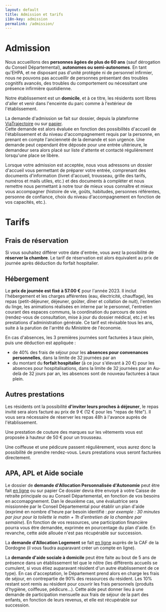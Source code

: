 ```yaml
---
layout: default
title: Admission et tarifs
i18n-key: admission
permalink: /admission/
---
```


# Admission

Nous accueillons des **personnes âgées de plus de 60 ans** (sauf dérogation du Conseil Départemental), **autonomes ou semi-autonomes**. En tant qu'EHPA, et ne disposant pas d'unité protégée ni de personnel infirmier, nous ne pouvons pas accueillir de personnes présentant des troubles cognitifs avancés, des troubles du comportement ou nécessitant une présence infirmière quotidienne.

Notre établissement est un **domicile**, et à ce titre, les résidents sont libres d'aller et venir dans l'enceinte du parc comme à l'extérieur de l'établissement.

La demande d'admission se fait sur dossier, depuis la plateforme <a href="https://trajectoire.sante-ra.fr/Trajectoire/">ViaTrajectoire</a> ou sur <a href="/docs/Dossier_admission.pdf">papier</a>.  
Cette demande est alors évaluée en fonction des possibilités d'accueil de l'établissement et du niveau d'accompagnement requis par la personne, en prenant en compte l'ancienneté de la demande et son urgence. Une demande peut cependant être déposée pour une entrée ultérieure, le demandeur sera alors placé sur liste d'attente et contacté régulièrement lorsqu'une place se libère.

Lorsque votre admission est acceptée, nous vous adressons un dossier d'accueil vous permettant de préparer votre entrée, comprenant des documents d'information (livret d'accueil, trousseau, grille des tarifs, numéros et mails utiles, etc.) et des documents à compléter et nous remettre nous permettant à notre tour de mieux vous connaître et mieux vous accompagner (histoire de vie, goûts, habitudes, personnes référentes, personne de confiance, choix du niveau d'accompagnement en fonction de vos capacités, etc.). 

<!-- Télécharger notre documentation d'admission ? Tous les papiers qu'on donne aux résidents avant entrée ? -->

# Tarifs

## Frais de réservation

Si vous souhaitez différer votre date d'entrée, vous avez la possibilité de **réserver la chambre**. Le tarif de réservation est alors équivalent au prix de journée après déduction du forfait hospitalier.

## Hébergement

Le **prix de journée est fixé à 57.00 €** pour l'année 2023. Il inclut l'hébergement et les charges afférentes (eau, électricité, chauffage), les repas (petit-déjeuner, déjeuner, goûter, dîner et collation de nuit), l'entretien du linge, les animations réalisées en interne par le personnel, l'entretien courant des espaces communs, la coordination du parcours de soins (rendez-vous de consultation, mise à jour du dossier médical, etc.) et les prestations d'administration générale.
Ce tarif est révisable tous les ans, suite à la parution de l'arrêté du Ministère de l'économie.

En cas d'absences, les 3 premières journées sont facturées à taux plein, puis une déduction est appliquée : 
- de 40% des frais de séjour pour les **absences pour convenances personnelles**, dans la limite de 32 journées par an
- du montant du **forfait hospitalier** (à ce jour s'élevant à 20 €) pour les absences pour hospitalisations, dans la limite de 32 journées par an
Au-delà de 32 jours par an, les absences sont de nouveau facturées à taux plein. 

## Autres prestations

Les résidents ont la possibilité **d'inviter leurs proches à déjeuner**, le repas invité sera alors facturé au prix de 9 € (12 € pour les "repas de fête").
Il vous sera nécessaire de réserver les repas 48h à l'avance auprès de l'établissement.

Une prestation de couture des marques sur les vêtements vous est proposée à hauteur de 50 € pour un trousseau. 

Une coiffeuse et une pédicure passent régulièrement, vous aurez donc la possibilité de prendre rendez-vous. Leurs prestations vous seront facturées directement.

## APA, APL et Aide sociale

Le dossier de **demande d'Allocation Personnalisée d'Autonomie** peut être fait <a href="https://demarches.dordogne.fr/guides-des-aides/dgasp/social-dde-apa/"> en ligne</a>  ou sur papier <!-- mettre le lien pour DL le dossier ?-->
Ce dossier devra être envoyé à votre Caisse de retraite principale ou au Conseil Départemental, en fonction de vos besoins en accomapgnement. Dan le deuxième cas, une évaluatrice sera missionnée par le Conseil Départemental pour établir un plan d'aide (exprimé en nombre d'heure par besoin identifié : *par exemple : 30 minutes par jour pour la toilette le matin + 1h d'entretien de la chambre par semaine*). En fonction de vos ressources, une participation financière pourra vous être demandée, exprimée en pourcentage du plan d'aide. En revanche, cette aide allouée n'est pas récupérable sur succession.

La **demande d'Allocation Logement** se fait <a href="https://connect.caf.fr/connexionappli/dist/?forceReload=20211220&contexteAppel=caffr&urlredirect=%2Fwps%2Fmyportal%2Fcaffr%2Fmoncompte%2Ftableaudebord#/login"> en ligne</a> auprès de la CAF de la Dordogne (il vous faudra auparavant créer un compte en ligne).

La **demande d'aide sociale à domicile** peut être faite au bout de 5 ans de présence dans un établissement tel que le nôtre (les différents accueils se cumulent, si vous étiez auparavant résident d'un autre établissement de ce type). En cas d'acceptation, le Département prend alors en charge les frais de séjour, en contrepartie de 90% des ressources du résident. Les 10% restant sont remis au résident pour couvrir les frais personnels (produits d'hygiène, coiffeuse, pédicure...). Cette aide peut donner lieu à une demande de participation mensuelle aux frais de séjour de la part des enfants, en fonction de leurs revenus, et elle est récupérable sur succession.
